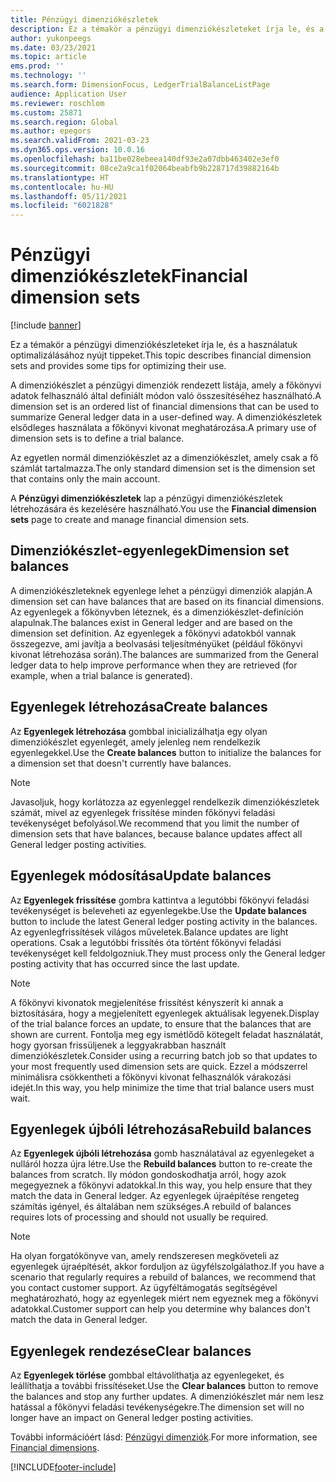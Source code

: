 ```yaml
---
title: Pénzügyi dimenziókészletek
description: Ez a témakör a pénzügyi dimenziókészleteket írja le, és a használatuk optimalizálásához nyújt tippeket.
author: yukonpeegs
ms.date: 03/23/2021
ms.topic: article
ems.prod: ''
ms.technology: ''
ms.search.form: DimensionFocus, LedgerTrialBalanceListPage
audience: Application User
ms.reviewer: roschlom
ms.custom: 25871
ms.search.region: Global
ms.author: epegors
ms.search.validFrom: 2021-03-23
ms.dyn365.ops.version: 10.0.16
ms.openlocfilehash: ba11be028ebeea140df93e2a07dbb463402e3ef0
ms.sourcegitcommit: 08ce2a9ca1f02064beabfb9b228717d39882164b
ms.translationtype: HT
ms.contentlocale: hu-HU
ms.lasthandoff: 05/11/2021
ms.locfileid: "6021828"
---
```

# <a name="financial-dimension-sets"></a><span data-ttu-id="91e07-103">Pénzügyi dimenziókészletek</span><span class="sxs-lookup"><span data-stu-id="91e07-103">Financial dimension sets</span></span>

[!include [banner](../includes/banner.md)]

<span data-ttu-id="91e07-104">Ez a témakör a pénzügyi dimenziókészleteket írja le, és a használatuk optimalizálásához nyújt tippeket.</span><span class="sxs-lookup"><span data-stu-id="91e07-104">This topic describes financial dimension sets and provides some tips for optimizing their use.</span></span>

<span data-ttu-id="91e07-105">A dimenziókészlet a pénzügyi dimenziók rendezett listája, amely a főkönyvi adatok felhasználó által definiált módon való összesítéséhez használható.</span><span class="sxs-lookup"><span data-stu-id="91e07-105">A dimension set is an ordered list of financial dimensions that can be used to summarize General ledger data in a user-defined way.</span></span> <span data-ttu-id="91e07-106">A dimenziókészletek elsődleges használata a főkönyvi kivonat meghatározása.</span><span class="sxs-lookup"><span data-stu-id="91e07-106">A primary use of dimension sets is to define a trial balance.</span></span>

<span data-ttu-id="91e07-107">Az egyetlen normál dimenziókészlet az a dimenziókészlet, amely csak a fő számlát tartalmazza.</span><span class="sxs-lookup"><span data-stu-id="91e07-107">The only standard dimension set is the dimension set that contains only the main account.</span></span>

<span data-ttu-id="91e07-108">A **Pénzügyi dimenziókészletek** lap a pénzügyi dimenziókészletek létrehozására és kezelésére használható.</span><span class="sxs-lookup"><span data-stu-id="91e07-108">You use the **Financial dimension sets** page to create and manage financial dimension sets.</span></span>

## <a name="dimension-set-balances"></a><span data-ttu-id="91e07-109">Dimenziókészlet-egyenlegek</span><span class="sxs-lookup"><span data-stu-id="91e07-109">Dimension set balances</span></span>

<span data-ttu-id="91e07-110">A dimenziókészleteknek egyenlege lehet a pénzügyi dimenziók alapján.</span><span class="sxs-lookup"><span data-stu-id="91e07-110">A dimension set can have balances that are based on its financial dimensions.</span></span> <span data-ttu-id="91e07-111">Az egyenlegek a főkönyvben léteznek, és a dimenziókészlet-definíción alapulnak.</span><span class="sxs-lookup"><span data-stu-id="91e07-111">The balances exist in General ledger and are based on the dimension set definition.</span></span> <span data-ttu-id="91e07-112">Az egyenlegek a főkönyvi adatokból vannak összegezve, ami javítja a beolvasási teljesítményüket (például főkönyvi kivonat létrehozása során).</span><span class="sxs-lookup"><span data-stu-id="91e07-112">The balances are summarized from the General ledger data to help improve performance when they are retrieved (for example, when a trial balance is generated).</span></span>

## <a name="create-balances"></a><span data-ttu-id="91e07-113">Egyenlegek létrehozása</span><span class="sxs-lookup"><span data-stu-id="91e07-113">Create balances</span></span>

<span data-ttu-id="91e07-114">Az **Egyenlegek létrehozása** gombbal inicializálhatja egy olyan dimenziókészlet egyenlegét, amely jelenleg nem rendelkezik egyenlegekkel.</span><span class="sxs-lookup"><span data-stu-id="91e07-114">Use the **Create balances** button to initialize the balances for a dimension set that doesn't currently have balances.</span></span>

> [!NOTE]
> <span data-ttu-id="91e07-115">Javasoljuk, hogy korlátozza az egyenleggel rendelkezik dimenziókészletek számát, mivel az egyenlegek frissítése minden főkönyvi feladási tevékenységet befolyásol.</span><span class="sxs-lookup"><span data-stu-id="91e07-115">We recommend that you limit the number of dimension sets that have balances, because balance updates affect all General ledger posting activities.</span></span>

## <a name="update-balances"></a><span data-ttu-id="91e07-116">Egyenlegek módosítása</span><span class="sxs-lookup"><span data-stu-id="91e07-116">Update balances</span></span>

<span data-ttu-id="91e07-117">Az **Egyenlegek frissítése** gombra kattintva a legutóbbi főkönyvi feladási tevékenységet is beleveheti az egyenlegekbe.</span><span class="sxs-lookup"><span data-stu-id="91e07-117">Use the **Update balances** button to include the latest General ledger posting activity in the balances.</span></span> <span data-ttu-id="91e07-118">Az egyenlegfrissítések világos műveletek.</span><span class="sxs-lookup"><span data-stu-id="91e07-118">Balance updates are light operations.</span></span> <span data-ttu-id="91e07-119">Csak a legutóbbi frissítés óta történt főkönyvi feladási tevékenységet kell feldolgozniuk.</span><span class="sxs-lookup"><span data-stu-id="91e07-119">They must process only the General ledger posting activity that has occurred since the last update.</span></span>

> [!NOTE]
> <span data-ttu-id="91e07-120">A főkönyvi kivonatok megjelenítése frissítést kényszerít ki annak a biztosítására, hogy a megjelenített egyenlegek aktuálisak legyenek.</span><span class="sxs-lookup"><span data-stu-id="91e07-120">Display of the trial balance forces an update, to ensure that the balances that are shown are current.</span></span> <span data-ttu-id="91e07-121">Fontolja meg egy ismétlődő kötegelt feladat használatát, hogy gyorsan frissüljenek a leggyakrabban használt dimenziókészletek.</span><span class="sxs-lookup"><span data-stu-id="91e07-121">Consider using a recurring batch job so that updates to your most frequently used dimension sets are quick.</span></span> <span data-ttu-id="91e07-122">Ezzel a módszerrel minimálisra csökkentheti a főkönyvi kivonat felhasználók várakozási idejét.</span><span class="sxs-lookup"><span data-stu-id="91e07-122">In this way, you help minimize the time that trial balance users must wait.</span></span>

## <a name="rebuild-balances"></a><span data-ttu-id="91e07-123">Egyenlegek újbóli létrehozása</span><span class="sxs-lookup"><span data-stu-id="91e07-123">Rebuild balances</span></span>

<span data-ttu-id="91e07-124">Az **Egyenlegek újbóli létrehozása** gomb használatával az egyenlegeket a nulláról hozza újra létre.</span><span class="sxs-lookup"><span data-stu-id="91e07-124">Use the **Rebuild balances** button to re-create the balances from scratch.</span></span> <span data-ttu-id="91e07-125">Ily módon gondoskodhatja arról, hogy azok megegyeznek a főkönyvi adatokkal.</span><span class="sxs-lookup"><span data-stu-id="91e07-125">In this way, you help ensure that they match the data in General ledger.</span></span> <span data-ttu-id="91e07-126">Az egyenlegek újraépítése rengeteg számítás igényel, és általában nem szükséges.</span><span class="sxs-lookup"><span data-stu-id="91e07-126">A rebuild of balances requires lots of processing and should not usually be required.</span></span>

> [!NOTE]
> <span data-ttu-id="91e07-127">Ha olyan forgatókönyve van, amely rendszeresen megköveteli az egyenlegek újraépítését, akkor forduljon az ügyfélszolgálathoz.</span><span class="sxs-lookup"><span data-stu-id="91e07-127">If you have a scenario that regularly requires a rebuild of balances, we recommend that you contact customer support.</span></span> <span data-ttu-id="91e07-128">Az ügyféltámogatás segítségével meghatározható, hogy az egyenlegek miért nem egyeznek meg a főkönyvi adatokkal.</span><span class="sxs-lookup"><span data-stu-id="91e07-128">Customer support can help you determine why balances don't match the data in General ledger.</span></span>

## <a name="clear-balances"></a><span data-ttu-id="91e07-129">Egyenlegek rendezése</span><span class="sxs-lookup"><span data-stu-id="91e07-129">Clear balances</span></span>

<span data-ttu-id="91e07-130">Az **Egyenlegek törlése** gombbal eltávolíthatja az egyenlegeket, és leállíthatja a további frissítéseket.</span><span class="sxs-lookup"><span data-stu-id="91e07-130">Use the **Clear balances** button to remove the balances and stop any further updates.</span></span> <span data-ttu-id="91e07-131">A dimenziókészlet már nem lesz hatással a főkönyvi feladási tevékenységekre.</span><span class="sxs-lookup"><span data-stu-id="91e07-131">The dimension set will no longer have an impact on General ledger posting activities.</span></span>

<span data-ttu-id="91e07-132">További információért lásd: [Pénzügyi dimenziók](financial-dimensions.md).</span><span class="sxs-lookup"><span data-stu-id="91e07-132">For more information, see [Financial dimensions](financial-dimensions.md).</span></span>

[!INCLUDE[footer-include](../../includes/footer-banner.md)]
